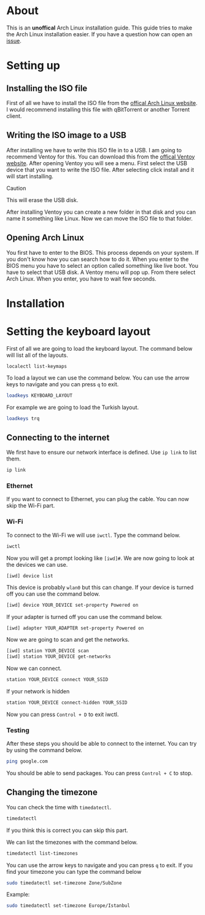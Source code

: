 # About
This is an **unoffical** Arch Linux installation guide. This guide tries to make the Arch Linux installation easier. If you have a question how can open an [issue](https://github.com/byTheInK/Easier-Arch/issues).

# Setting up

## Installing the ISO file
First of all we have to install the ISO file from the [offical Arch Linux website](https://archlinux.org/download/). I would recommend installing this file with qBitTorrent or another Torrent client.

## Writing the ISO image to a USB
After installing we have to write this ISO file in to a USB. I am going to recommend Ventoy for this. You can download this from the [offical Ventoy website](https://www.ventoy.net/en/download.html). After opening Ventoy you will see a menu. First select the USB device that you want to write the ISO file. After selecting click install and it will start installing.

> [!CAUTION]
> This will erase the USB disk.

After installing Ventoy you can create a new folder in that disk and you can name it something like Linux. Now we can move the ISO file to that folder.

## Opening Arch Linux
You first have to enter to the BIOS. This process depends on your system. If you don't know how you can search how to do it. When you enter to the BIOS menu you have to select an option called something like live boot. You have to select that USB disk. A Ventoy menu will pop up. From there select Arch Linux. When you enter, you have to wait few seconds.

# Installation
# Setting the keyboard layout
First of all we are going to load the keyboard layout. The command below will list all of the layouts.
```
localectl list-keymaps
```

To load a layout we can use the command below. You can use the arrow keys to navigate and you can press `q` to exit.
```bash
loadkeys KEYBOARD_LAYOUT
```
For example we are going to load the Turkish layout.
```bash
loadkeys trq
```
## Connecting to the internet
We first have to ensure our network interface is defined. Use `ip link` to list them.
```bash
ip link
```
### Ethernet
If you want to connect to Ethernet, you can plug the cable. You can now skip the Wi-Fi part.

### Wi-Fi
To connect to the Wi-Fi we will use `iwctl`. Type the command below.
```bash
iwctl
```
Now you will get a prompt looking like `[iwd]#`. We are now going to look at the devices we can use.
```bash
[iwd] device list
```
This device is probably `wlan0` but this can change. If your device is turned off you can use the command below.
```bash
[iwd] device YOUR_DEVICE set-property Powered on
```
If your adapter is turned off you can use the command below.
```
[iwd] adapter YOUR_ADAPTER set-property Powered on
```
Now we are going to scan and get the networks.

```bash
[iwd] station YOUR_DEVICE scan
[iwd] station YOUR_DEVICE get-networks
```
Now we can connect.
```bash
station YOUR_DEVICE connect YOUR_SSID
```
If your network is hidden
```bash
station YOUR_DEVICE connect-hidden YOUR_SSID
```
Now you can press `Control + D` to exit iwctl.

### Testing

After these steps you should be able to connect to the internet. You can try by using the command below.

```bash
ping google.com
```
You should be able to send packages. You can press `Control + C` to stop.

## Changing the timezone
You can check the time with `timedatectl`.
```bash
timedatectl
```
If you think this is correct you can skip this part.

We can list the timezones with the command below.
```bash
timedatectl list-timezones
```
You can use the arrow keys to navigate and you can press `q` to exit. If you find your timezone you can type the command below
```bash
sudo timedatectl set-timezone Zone/SubZone
```

Example:
```bash
sudo timedatectl set-timezone Europe/Istanbul
```
